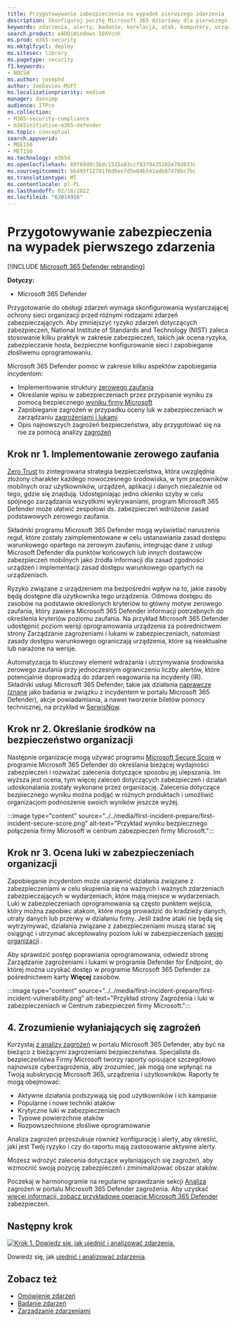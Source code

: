 ```yaml
---
title: Przygotowywanie zabezpieczenia na wypadek pierwszego zdarzenia
description: Skonfiguruj pocztę Microsoft 365 dzierżawy dla pierwszego zdarzenia w programie Microsoft 365 Defender.
keywords: zdarzenia, alerty, badanie, korelacja, atak, komputery, urządzenia, użytkownicy, tożsamości, tożsamość, skrzynka pocztowa, poczta e-mail, 365, microsoft, m365
search.product: eADQiWindows 10XVcnh
ms.prod: m365-security
ms.mktglfcycl: deploy
ms.sitesec: library
ms.pagetype: security
f1.keywords:
- NOCSH
ms.author: josephd
author: JoeDavies-MSFT
ms.localizationpriority: medium
manager: dansimp
audience: ITPro
ms.collection:
- M365-security-compliance
- m365initiative-m365-defender
ms.topic: conceptual
search.appverid:
- MOE150
- MET150
ms.technology: m365d
ms.openlocfilehash: 89f69d0c3bdc1515a83ccf8379435102e78d833c
ms.sourcegitcommit: bb493f12701f6d6ee7d5e64b541adb87470bc7bc
ms.translationtype: MT
ms.contentlocale: pl-PL
ms.lasthandoff: 02/18/2022
ms.locfileid: "63014916"
---
```

# <a name="prepare-your-security-posture-for-your-first-incident"></a>Przygotowywanie zabezpieczenia na wypadek pierwszego zdarzenia

[!INCLUDE [Microsoft 365 Defender rebranding](../includes/microsoft-defender.md)]

**Dotyczy:**
- Microsoft 365 Defender

Przygotowanie do obsługi zdarzeń wymaga skonfigurowania wystarczającej ochrony sieci organizacji przed różnymi rodzajami zdarzeń zabezpieczających. Aby zmniejszyć ryzyko zdarzeń dotyczących zabezpieczeń, National Institute of Standards and Technology (NIST) zaleca stosowanie kilku praktyk w zakresie zabezpieczeń, takich jak ocena ryzyka, zabezpieczanie hosta, bezpieczne konfigurowanie sieci i zapobieganie złośliwemu oprogramowaniu. 

Microsoft 365 Defender pomoc w zakresie kilku aspektów zapobiegania incydentom: 

- Implementowanie struktury [zerowego zaufania](/security/zero-trust/)
- Określanie wpisu w zabezpieczeniach przez przypisanie wyniku za pomocą bezpiecznego [wyniku firmy Microsoft](microsoft-secure-score.md)
- Zapobieganie zagrożeń w przypadku oceny luk w zabezpieczeniach w zarządzaniu [zagrożeniami i lukami](../defender-endpoint/next-gen-threat-and-vuln-mgt.md)
- Opis najnowszych zagrożeń bezpieczeństwa, aby przygotować się na nie za pomocą analizy [zagrożeń](threat-analytics.md)

## <a name="step-1-implement-zero-trust"></a>Krok nr 1. Implementowanie zerowego zaufania

[Zero Trust](/security/zero-trust/) to zintegrowana strategia bezpieczeństwa, która uwzględnia złożony charakter każdego nowoczesnego środowiska, w tym pracowników mobilnych oraz użytkowników, urządzeń, aplikacji i danych niezależnie od tego, gdzie się znajdują. Udostępniając jedno okienko szyby w celu spójnego zarządzania wszystkimi wykrywaniami, program Microsoft 365 Defender może ułatwić zespołowi ds. zabezpieczeń wdrożenie zasad podstawowych zerowego zaufania.[](/security/zero-trust/#guiding-principles-of-zero-trust) 

Składniki programu Microsoft 365 Defender mogą wyświetlać naruszenia reguł, które zostały zaimplementowane w celu ustanawiania zasad dostępu warunkowego opartego na zerowym zaufaniu, integrując dane z usługi Microsoft Defender dla punktów końcowych lub innych dostawców zabezpieczeń mobilnych jako źródła informacji dla zasad zgodności urządzeń i implementacji zasad dostępu warunkowego opartych na urządzeniach. 

Ryzyko związane z urządzeniem ma bezpośredni wpływ na to, jakie zasoby będą dostępne dla użytkownika tego urządzenia. Odmowa dostępu do zasobów na podstawie określonych kryteriów to główny motyw zerowego zaufania, który zawiera Microsoft 365 Defender informacji potrzebnych do określenia kryteriów poziomu zaufania. Na przykład Microsoft 365 Defender udostępnić poziom wersji oprogramowania urządzenia za pośrednictwem strony Zarządzanie zagrożeniami i lukami w zabezpieczeniach, natomiast zasady dostępu warunkowego ograniczają urządzenia, które są nieaktualne lub narażone na wersje.

Automatyzacja to kluczowy element wdrażania i utrzymywania środowiska zerowego zaufania przy jednoczesnym ograniczeniu liczby alertów, które potencjalnie doprowadzą do zdarzeń reagowania na incydenty (IR). Składniki usługi Microsoft 365 Defender, takie jak działania [naprawcze (znane](m365d-autoir.md) jako badania w związku z incydentem w portalu Microsoft 365 Defender), akcje powiadamiania, a nawet tworzenie biletów pomocy technicznej, na przykład w [SerwisNow](https://microsoft.service-now.com/sp/).

## <a name="step-2-determine-your-organizations-security-posture"></a>Krok nr 2. Określanie środków na bezpieczeństwo organizacji

Następnie organizacje mogą używać programu [Microsoft Secure Score](microsoft-secure-score.md) w programie Microsoft 365 Defender do określania bieżącej wydajności zabezpieczeń i rozważać zalecenia dotyczące sposobu jej ulepszania. Im wyższa jest ocena, tym więcej zaleceń dotyczących zabezpieczeń i działań udoskonalania zostały wykonane przez organizację. Zalecenia dotyczące bezpiecznego wyniku można podjąć w różnych produktach i umożliwić organizacjom podnoszenie swoich wyników jeszcze wyżej. 

:::image type="content" source="../../media/first-incident-prepare/first-incident-secure-score.png" alt-text="Przykład wyniku bezpiecznego połączenia firmy Microsoft w centrum zabezpieczeń firmy Microsoft.":::
 
## <a name="step-3-assess-your-organizations-vulnerability-exposure"></a>Krok nr 3. Ocena luki w zabezpieczeniach organizacji

Zapobieganie incydentom może usprawnić działania związane z zabezpieczeniami w celu skupienia się na ważnych i ważnych zdarzeniach zabezpieczających w wydarzeniach, które mają miejsce w wydarzeniach. Luki w zabezpieczeniach oprogramowania są często punktem wejścia, który można zapobiec atakom, które mogą prowadzić do kradzieży danych, utraty danych lub przerwy w działaniu firmy. Jeśli żadne ataki nie będą się wytrzymywać, działania związane z zabezpieczeniami muszą starać się osiągnąć i utrzymać akceptowalny poziom luki w zabezpieczeniach [swojej organizacji](../defender-endpoint/tvm-exposure-score.md) .

Aby sprawdzić postęp poprawiania oprogramowania, odwiedź stronę Zarządzanie [](../defender-endpoint/next-gen-threat-and-vuln-mgt.md) zagrożeniami i lukami w programie Defender for Endpoint, do której można uzyskać dostęp w programie Microsoft 365 Defender za pośrednictwem karty **Więcej** zasobów.

:::image type="content" source="../../media/first-incident-prepare/first-incident-vulnerability.png" alt-text="Przykład strony Zagrożenia i luki w zabezpieczeniach w Centrum zabezpieczeń firmy Microsoft."::: 
 
## <a name="4-understand-emerging-threats"></a>4. Zrozumienie wyłaniających się zagrożeń

Korzystaj [z analizy zagrożeń](threat-analytics.md) w portalu Microsoft 365 Defender, aby być na bieżąco z bieżącymi zagrożeniami bezpieczeństwa. Specjalista ds. bezpieczeństwa Firmy Microsoft tworzy raporty opisujące szczegółowo najnowsze cyberzagrożenia, aby zrozumieć, jak mogą one wpłynąć na Twoją subskrypcję Microsoft 365, urządzenia i użytkowników. Raporty te mogą obejmować:

- Aktywne działania podszywają się pod użytkowników i ich kampanie
- Popularne i nowe techniki ataków
- Krytyczne luki w zabezpieczeniach
- Typowe powierzchnie ataków
- Rozpowszechnione złośliwe oprogramowanie

Analiza zagrożeń przeszukuje również konfigurację i alerty, aby określić, jaki jest Twój ryzyko i czy do raportu mają zastosowanie aktywne alerty.

Możesz wdrożyć zalecenia dotyczące wyłaniających się zagrożeń, aby wzmocnić swoją pozycję zabezpieczeń i zminimalizować obszar ataków.

Poczekaj w harmonogramie na regularne sprawdzanie sekcji [Analiza](threat-analytics.md) zagrożeń w portalu Microsoft 365 Defender zagrożenia. Aby uzyskać [więcej informacji, zobacz przykładowe operacje Microsoft 365 Defender](incidents-overview.md#example-security-operations-for-microsoft-365-defender) zabezpieczeń.

## <a name="next-step"></a>Następny krok

[![Krok 1. Dowiedz się, jak ujednić i analizować zdarzenia.](../../media/first-incident-overview/first-incident-path-step1.png)](first-incident-analyze.md)

Dowiedz się, jak [ujednić i analizować zdarzenia](first-incident-analyze.md).

## <a name="see-also"></a>Zobacz też

- [Omówienie zdarzeń](incidents-overview.md)
- [Badanie zdarzeń](investigate-incidents.md)
- [Zarządzanie zdarzeniami](manage-incidents.md)
